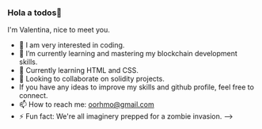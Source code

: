 ### Hola a todos👋

I'm Valentina, nice to meet you.

- 🔭 I am very interested in coding.
- 🌱 I’m currently learning and mastering my blockchain development skills.
- 👯 Currently learning HTML and CSS.
- 💬 Looking to collaborate on solidity projects.
- If you have any ideas to improve my skills and github profile, feel free to connect.
- 📫 How to reach me: oorhmo@gmail.com
- ⚡ Fun fact: We're all imaginery prepped for a zombie invasion.
-->
